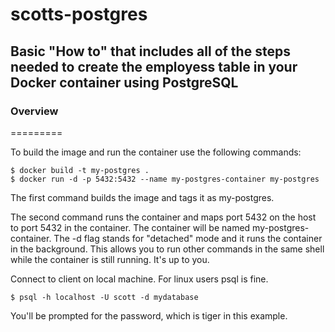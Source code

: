 # scotts-postgres

## Basic "How to" that includes all of the steps needed to create the employess table in your Docker container using PostgreSQL

### Overview
=========

To build the image and run the container use the following commands:

```
$ docker build -t my-postgres .
$ docker run -d -p 5432:5432 --name my-postgres-container my-postgres
```


The first command builds the image and tags it as my-postgres.

The second command runs the container and maps port 5432 on the host to port 5432 in the container. The container will be named my-postgres-container. The -d flag stands for "detached" mode and it runs the container in the background. This allows you to run other commands in the same shell while the container is still running. It's up to you.

Connect to client on local machine. For linux users psql is fine.


```
$ psql -h localhost -U scott -d mydatabase
```


You'll be prompted for the password, which is tiger in this example.

